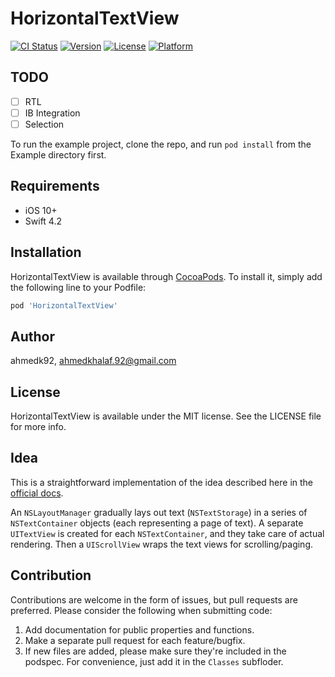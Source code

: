 # HorizontalTextView

[![CI Status](https://img.shields.io/travis/ahmedk92/HorizontalTextView.svg?style=flat)](https://travis-ci.org/ahmedk92/HorizontalTextView)
[![Version](https://img.shields.io/cocoapods/v/HorizontalTextView.svg?style=flat)](https://cocoapods.org/pods/HorizontalTextView)
[![License](https://img.shields.io/cocoapods/l/HorizontalTextView.svg?style=flat)](https://cocoapods.org/pods/HorizontalTextView)
[![Platform](https://img.shields.io/cocoapods/p/HorizontalTextView.svg?style=flat)](https://cocoapods.org/pods/HorizontalTextView)

## TODO

- [ ] RTL
- [ ] IB Integration
- [ ] Selection

To run the example project, clone the repo, and run `pod install` from the Example directory first.

## Requirements

- iOS 10+
- Swift 4.2

## Installation

HorizontalTextView is available through [CocoaPods](https://cocoapods.org). To install
it, simply add the following line to your Podfile:

```ruby
pod 'HorizontalTextView'
```

## Author

ahmedk92, ahmedkhalaf.92@gmail.com

## License

HorizontalTextView is available under the MIT license. See the LICENSE file for more info.

## Idea

This is a straightforward implementation of the idea described here in the [official docs](https://developer.apple.com/library/archive/documentation/StringsTextFonts/Conceptual/TextAndWebiPhoneOS/CustomTextProcessing/CustomTextProcessing.html#//apple_ref/doc/uid/TP40009542-CH4-SW67). 

An `NSLayoutManager` gradually lays out text (`NSTextStorage`) in a series of `NSTextContainer` objects (each representing a page of text). A separate `UITextView` is created for each `NSTextContainer`, and they take care of actual rendering. Then a `UIScrollView` wraps the text views for scrolling/paging.

## Contribution

Contributions are welcome in the form of issues, but pull requests are preferred. Please consider the following when submitting code:

1. Add documentation for public properties and functions.
2. Make a separate pull request for each feature/bugfix.
3. If new files are added, please make sure they're included in the podspec. For convenience, just add it in the `Classes` subfloder.
